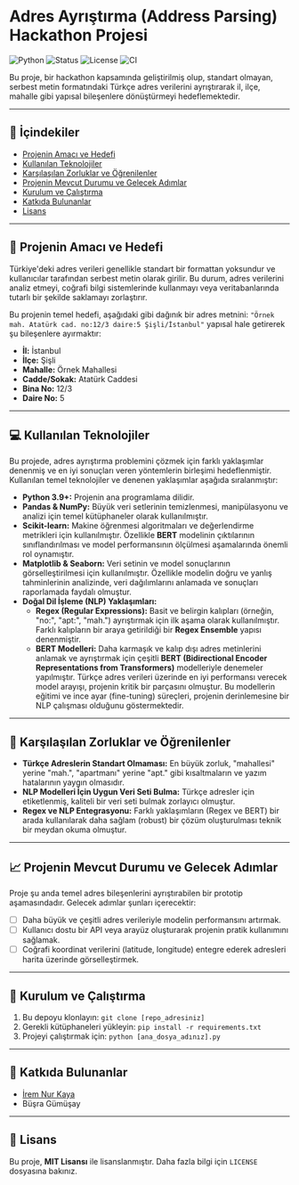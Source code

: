 # Adres Ayrıştırma (Address Parsing) Hackathon Projesi

![Python](https://img.shields.io/badge/Python-3.9%2B-blue.svg)
![Status](https://img.shields.io/badge/Status-Geliştirme%20Aşamasında-yellow.svg)
![License](https://img.shields.io/badge/License-MIT-green.svg)
![CI](https://github.com/irem-kaya/address-hackathon/actions/workflows/ci.yml/badge.svg)

Bu proje, bir hackathon kapsamında geliştirilmiş olup, standart olmayan, serbest metin formatındaki Türkçe adres verilerini ayrıştırarak il, ilçe, mahalle gibi yapısal bileşenlere dönüştürmeyi hedeflemektedir.

---
## 📜 İçindekiler
- [Projenin Amacı ve Hedefi](#-projenin-amacı-ve-hedefi)
- [Kullanılan Teknolojiler](#-kullanılan-teknolojiler)
- [Karşılaşılan Zorluklar ve Öğrenilenler](#-karşılaşılan-zorluklar-ve-öğrenilenler)
- [Projenin Mevcut Durumu ve Gelecek Adımlar](#-projenin-mevcut-durumu-ve-gelecek-adımlar)
- [Kurulum ve Çalıştırma](#-kurulum-ve-çalıştırma)
- [Katkıda Bulunanlar](#-katkıda-bulunanlar)
- [Lisans](#-lisans)

---
## 🎯 Projenin Amacı ve Hedefi

Türkiye'deki adres verileri genellikle standart bir formattan yoksundur ve kullanıcılar tarafından serbest metin olarak girilir. Bu durum, adres verilerini analiz etmeyi, coğrafi bilgi sistemlerinde kullanmayı veya veritabanlarında tutarlı bir şekilde saklamayı zorlaştırır.

Bu projenin temel hedefi, aşağıdaki gibi dağınık bir adres metnini:
`"Örnek mah. Atatürk cad. no:12/3 daire:5 Şişli/İstanbul"`
yapısal hale getirerek şu bileşenlere ayırmaktır:
- **İl:** İstanbul
- **İlçe:** Şişli
- **Mahalle:** Örnek Mahallesi
- **Cadde/Sokak:** Atatürk Caddesi
- **Bina No:** 12/3
- **Daire No:** 5

---
## 💻 Kullanılan Teknolojiler

Bu projede, adres ayrıştırma problemini çözmek için farklı yaklaşımlar denenmiş ve en iyi sonuçları veren yöntemlerin birleşimi hedeflenmiştir. Kullanılan temel teknolojiler ve denenen yaklaşımlar aşağıda sıralanmıştır:

* **Python 3.9+:** Projenin ana programlama dilidir.
* **Pandas & NumPy:** Büyük veri setlerinin temizlenmesi, manipülasyonu ve analizi için temel kütüphaneler olarak kullanılmıştır.
* **Scikit-learn:** Makine öğrenmesi algoritmaları ve değerlendirme metrikleri için kullanılmıştır. Özellikle **BERT** modelinin çıktılarının sınıflandırılması ve model performansının ölçülmesi aşamalarında önemli rol oynamıştır.
* **Matplotlib & Seaborn:** Veri setinin ve model sonuçlarının görselleştirilmesi için kullanılmıştır. Özellikle modelin doğru ve yanlış tahminlerinin analizinde, veri dağılımlarını anlamada ve sonuçları raporlamada faydalı olmuştur.
* **Doğal Dil İşleme (NLP) Yaklaşımları:**
    * **Regex (Regular Expressions):** Basit ve belirgin kalıpları (örneğin, "no:", "apt:", "mah.") ayrıştırmak için ilk aşama olarak kullanılmıştır. Farklı kalıpların bir araya getirildiği bir **Regex Ensemble** yapısı denenmiştir.
    * **BERT Modelleri:** Daha karmaşık ve kalıp dışı adres metinlerini anlamak ve ayrıştırmak için çeşitli **BERT (Bidirectional Encoder Representations from Transformers)** modelleriyle denemeler yapılmıştır. Türkçe adres verileri üzerinde en iyi performansı verecek model arayışı, projenin kritik bir parçasını olmuştur. Bu modellerin eğitimi ve ince ayar (fine-tuning) süreçleri, projenin derinlemesine bir NLP çalışması olduğunu göstermektedir.

---
## 🚧 Karşılaşılan Zorluklar ve Öğrenilenler

* **Türkçe Adreslerin Standart Olmaması:** En büyük zorluk, "mahallesi" yerine "mah.", "apartmanı" yerine "apt." gibi kısaltmaların ve yazım hatalarının yaygın olmasıdır.
* **NLP Modelleri İçin Uygun Veri Seti Bulma:** Türkçe adresler için etiketlenmiş, kaliteli bir veri seti bulmak zorlayıcı olmuştur.
* **Regex ve NLP Entegrasyonu:** Farklı yaklaşımların (Regex ve BERT) bir arada kullanılarak daha sağlam (robust) bir çözüm oluşturulması teknik bir meydan okuma olmuştur.

---
## 📈 Projenin Mevcut Durumu ve Gelecek Adımlar

Proje şu anda temel adres bileşenlerini ayrıştırabilen bir prototip aşamasındadır. Gelecek adımlar şunları içerecektir:
* [ ] Daha büyük ve çeşitli adres verileriyle modelin performansını artırmak.
* [ ] Kullanıcı dostu bir API veya arayüz oluşturarak projenin pratik kullanımını sağlamak.
* [ ] Coğrafi koordinat verilerini (latitude, longitude) entegre ederek adresleri harita üzerinde görselleştirmek.

---
## 🚀 Kurulum ve Çalıştırma

1.  Bu depoyu klonlayın:
    `git clone [repo_adresiniz]`
2.  Gerekli kütüphaneleri yükleyin:
    `pip install -r requirements.txt`
3.  Projeyi çalıştırmak için:
    `python [ana_dosya_adınız].py`

---
## 🤝 Katkıda Bulunanlar

* [İrem Nur Kaya](https://github.com/irem-kaya)
* Büşra Gümüşay

---
## 📜 Lisans

Bu proje, **MIT Lisansı** ile lisanslanmıştır. Daha fazla bilgi için `LICENSE` dosyasına bakınız.

